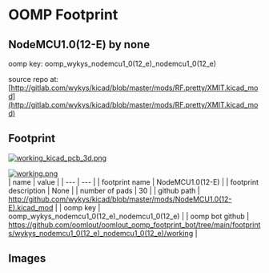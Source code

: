 # OOMP Footprint  
## NodeMCU1.0(12-E)  by none  
  
oomp key: oomp_wykys_nodemcu1_0(12_e)_nodemcu1_0(12_e)  
  
source repo at: [http://gitlab.com/wykys/kicad/blob/master/mods/RF.pretty/XMIT.kicad_mod](http://gitlab.com/wykys/kicad/blob/master/mods/RF.pretty/XMIT.kicad_mod)  
## Footprint  
  
[![working_kicad_pcb_3d.png](working_kicad_pcb_3d_600.png)](working_kicad_pcb_3d.png)  
  
[![working.png](working_600.png)](working.png)  
| name | value | 
| --- | --- | 
| footprint name | NodeMCU1.0(12-E) | 
| footprint description | None | 
| number of pads | 30 | 
| github path | http://github.com/wykys/kicad/blob/master/mods/NodeMCU1.0(12-E).kicad_mod | 
| oomp key | oomp_wykys_nodemcu1_0(12_e)_nodemcu1_0(12_e) | 
| oomp bot github | https://github.com/oomlout/oomlout_oomp_footprint_bot/tree/main/footprints/wykys_nodemcu1_0(12_e)_nodemcu1_0(12_e)/working | 
## Images  
